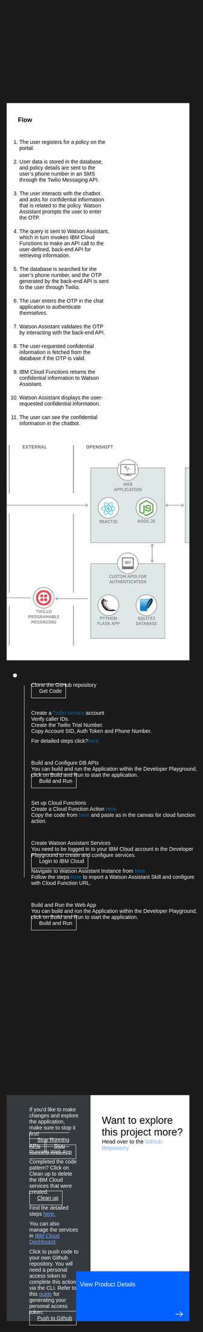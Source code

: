 <html>
<head>
<meta name="viewport" content="width=device-width, initial-scale=1">
<style>
  html,
  div,
  body {
    background-color: #1a1a1a;
    font-family: 'IBM Plex Sans', sans-serif;
    font-size: 14px;
    outline: none;
  }
  body {
    font-family: Helvetica, sans-serif;
  }
  a{
    color:#78A9FF;
  }
  a:visited{
    color: #8C43FC;
  }
  /* The actual timeline (the vertical ruler) */
  .timeline {
    position: absolute;
    max-width: 1200px;
    margin: 0 auto;
    margin-left: 50px;
  }
  .content p {
    margin: 0px;
  }
  .content .afterbutton
  {
    padding-top: 16px;
  }
  /* The actual timeline (the vertical ruler) */
  .timeline::after {
    content: '';
    position: absolute;
    width: 1px;
    background-color: white;
    top: 47px;
    bottom: 134px;
    left: 18px;
    margin-left: -2px;
  }
  /* Container around content */
  .container {
    padding: 0px 0px;
    width: 70%;
    align-content: left;
    margin: 0px 0px 0px 0px;
    margin-left: 25px;
    margin-top: 32px;
  }
  /* The circles on the timeline */
  .container::after {
    content: '';
    position: absolute;
    width: 10px;
    height: 10px;
    right: -6px;
    background-color: white;
    border: 0px solid #FF9F55;
    top: 15px;
    border-radius: 50%;
    z-index: 1;
    margin: 0px 0px 0px 0px;
  }
  /* Place the container to the left */
  .left {
    left: 0px;
  }
  /* Place the container to the right */
  .right {
    left: 0px;
  }
  /* Add arrows to the left container (pointing right) */
  .left::before {
    content: " ";
    height: 0;
    top: 22px;
    width: 0;
    z-index: 1;
    right: 30px;
    border: medium solid white;
    border-width: 10px 0 10px 10px;
    border-color: transparent transparent transparent white;
  }
  /* Fix the circle for containers on the right side */
  .right::after {
    left: -13px;
  }
  /* The actual content */
  .content {
    padding: 5px 10px;
    color: white;
    background: transparent;
  }
  .button.is-dark.is-medium {
    font-family: 'IBM Plex Sans', sans-serif;
    background: transparent;
    border-color: white;
    color: #fff;
    border: 1px solid white;
    padding: 10px;
    padding-left: 20px;
    margin-bottom: 13px;
    border-radius: 0px;
    min-width: 180px;
    font-size: 14px;
    text-align: left;
    min-height: 48px;
    margin: 0px;
    justify-content:left;
  }
  .button.is-dark.is-medium:hover {
    font-family: 'IBM Plex Sans', sans-serif;
    background-color: #2a67f5;
    border-color: white;
    color: #fff;
  }
  .footer {
    display: flex;
    background-color: #343A3E;
    margin: 1150px 0px 0px 20px;
    padding: 0px;
    max-width: 1200px;
  }
  .image-content {
    padding: 5px 10px;
    background: transparent;
    color: black;
    position: absolute;
    font-size: 27px;
  }
  .image-div {
    position: relative;
    background-color: white;
    min-width: 50%;
    background-image: linear-gradient(rgba(255,255,255,0.9), rgba(255,255,255,0.9)), url("https://github.com/bodarajeshkumar/Developer-Playground/blob/master/didact/images/git.svg?raw=true");
    background-position: -30% 50px;
    background-repeat: no-repeat;
    padding-top: 20px;
    padding-left: 20px;
  }
  .image-btn {
    position: absolute;
    right: 0;
    bottom: 0%;
    background-color: #0062FF;
    width: 300px;
    padding: 0px;
    padding-bottom: 20px;
  }
  .image-link span 
  {
    float: right;
    font-size: 32px;
    margin-right:5px;
    margin-bottom:10px;
  }
  .image-btn .image-link:hover
  {   
    text-decoration: none;
    color: white;
  }
  .image-btn  a:hover
  {
    text-decoration: none;
    color: white;
  }
  .image-link {
    color: white;
    display: block;
    padding: 5px 10px 5px 10px;
    line-height: 28px;
    font-size: 16px;
    margin-bottom: 6px;
  }
  .flow{
    background-color: white;
    display: flex;
    flex-direction: column;
    max-width: 1200px;
    margin-top: 20px;
    margin-bottom: 20px;
    margin-left: 20px;
  }
  .flow .content ol{
    justify-content: space-between;
    align-items: center;
    min-width: 40%;
    margin-top:90px;
  }
  .flow .content li{ 
    background-color: white;
    flex-direction:column;
    float: left;
    color: black;
    font-size: 14px;
    margin: 10px 200px 10px 0;
  }
  .flow .content h3{
    background-color: white;
    float: left;
    color: black;
    margin: 30px 0 20px 20px;
  }
  .flow-image-div{
    background-color: white;
    display:flex;
    justify-content: center;
    align-items: center;
  }
  .flow-image{
    background-color: transparent;
    height: auto;
    width: auto;
    max-width: 900px;
    margin-top: 30px;
    margin-bottom:30px;
    margin-left: -10px;
    margin-right: -10px;
  }
  .container a
  {
    color: #0072C3;
    background-color: transparent;
    text-decoration: none;
  }
  .container a:visited
  {
    color: #8C43FC;
    background-color: transparent;
    text-decoration: none;
  }
  @media screen and (max-width: 1200px) {
    .footer {
      margin: 1150px 0px 0px 20px;
    }
    .flow{
      flex-direction:column;
    }
    .flow .content ol{
        align-items: left;
        margin-top:80px;
    }
    .flow .content li{ 
        margin-right:200px
    }
    .flow-image-div{
      overflow:auto;
    }
  }
  @media screen and (max-width: 1000px) {
    .flow{
      flex-direction:column;
    }
    .flow .content ol{
    justify-content: space-between;
    align-items: center;
    margin-top:80px;
    }
    .flow-image-div{
      overflow:auto;
    }
  }
  @media screen and (max-width: 900px) {
    .flow{
      flex-direction:column;
    }
    .flow .content ol{
    justify-content: space-between;
    align-items: center;
    min-width: 40%;
    margin-top:80px;
    }
    .flow .content li{ 
        margin-right:50px
    }
    .flow-image-div{
      overflow:auto;
    }
    .flow-image{
      margin-left:130px;
    }
  }
  @media screen and (max-width: 700px) {
    .flow{
      flex-direction:column;
    }
    .flow-image-div{
      overflow:auto;
    }
    .flow .content li{ 
        margin-right:50px
    }
    .flow-image{
      margin-left:250px;
    }
  }
  @media screen and (max-width: 650px) {
    .footer {
      margin: 1230px 0px 0px 20px;
    }
    .flow{
      flex-direction:column;
    }
    .flow-image-div{
      overflow:auto;
    }
    .flow .content li{ 
        margin-right:50px
    }
    .flow-image{
      margin-left:350px;
    }
  }
  @media screen and (max-width: 550px) {
    .footer {
      margin: 1350px 0px 0px 20px;
    }
    .flow{
        flex-direction:column;
    }
    .flow-image-div{
      overflow:auto;
    }
    .flow .content li{ 
        margin-right:50px
    }
    .flow-image{
      margin-left:450px;
    }
  }
  @media screen and (max-width: 400px) {
    .footer {
      margin: 1450px 0px 0px 20px;
    }
    .flow{
        flex-direction:column;
    }
    .flow-image-div{
      overflow:auto;
    }
    .flow .content li{ 
        margin-right:50px
    }
    .flow-image{
      margin-left:500px;
    }
  }
}
</style>
</head>
<body>
   <div style="margin-top:20px;margin-left: 40px;margin-bottom:40px;">
      <h2>Code Pattern: Authenticate users on your chatbot with SMS one time passcode</h2>
      <div style="margin-left:5px;font-size:14px;">
         <div>
            In this code pattern, learn how to authenticate users on your chatbot with an SMS one-time passcode (OTP).
         </div>
         </br>
         <div>
            After you have completed this code pattern, you understand how to:
         </div>
         <ul style="margin-left:-2px;">
            <li>Build conversational interfaces into any application, device, or channel.</li>
            <li>Run your application code without servers.</li>
            <li>Build APIs to authenticate users on your chatbot.</li>
            <li>Make external API calls through Watson Assistant.</li>
         </ul>
      </div>
   </div>
   <div class="flow">
      <div class="content">
         <h3>Flow</h3>
         <ol>
            <li> The user registers for a policy on the portal.</li>
            <li>User data is stored in the database, and policy details are sent to the user’s phone number in an SMS through the Twilio Messaging API.</li>
            <li>The user interacts with the chatbot and asks for confidential information that is related to the policy. Watson Assistant prompts the user to enter the OTP.</li>
            <li>The query is sent to Watson Assistant, which in turn invokes IBM Cloud Functions to make an API call to the user-defined, back-end API for retrieving information.</li>
            <li>The database is searched for the user’s phone number, and the OTP generated by the back-end API is sent to the user through Twilio.</li>
            <li>The user enters the OTP in the chat application to authenticate themselves.</li>
            <li>Watson Assistant validates the OTP by interacting with the back-end API.</li>
            <li>The user-requested confidential information is fetched from the database if the OTP is valid.</li>
            <li>IBM Cloud Functions returns the confidential information to Watson Assistant.</li>
            <li>Watson Assistant displays the user-requested confidential information.</li>
            <li>The user can see the confidential information in the chatbot.</li>
         </ol>
      </div>
      <div class="flow-image-div">
         <img class="flow-image" src="https://raw.githubusercontent.com/IBM/authenticate-users-on-your-chatbot-with-sms-otp/master/doc/source/images/architecture.png">
      </div>
   </div>
   <div class="timeline">
      <div class="container right">
         <div class="content">
            <p>Clone the GitHub repository</p>
            <a class="button is-dark is-medium" title="Clone the Repo" href="didact://?commandId=vscode.didact.sendNamedTerminalAString&text=nodejs%20terminal%202$$git%20clone%20https%3A%2F%2Fgithub.com%2FIBM%2Fauthenticate-users-on-your-chatbot-with-sms-otp.git%20%26%26%20cd%20authenticate-users-on-your-chatbot-with-sms-otp%2F%20%26%26%20cd%20custom-apis-for-authentication%20%26%26%20pip3%20install%20-r%20requirements.txt%20%26%26%20cd%20..%20%26%26%20cd%20node-web-application%20%20%26%26%20npm%20install%20%26%26%20cd%20..">Get Code</a>
         </div>
      </div>
      <div class="container right">
         <div class="content">
            <p>Create a <a href="https://www.twilio.com/try-twilio">Twilio service</a> account</p>
            <p>Verify caller IDs.</p>
            <p>Create the Twilio Trial Number.</p>
            <p>Copy Account SID, Auth Token and Phone Number.</p>
            <p style="margin-top:10px;">For detailed steps click?<a href="https://github.com/IBM/authenticate-users-on-your-chatbot-with-sms-otp#2-setup-twilio-messaging-service">here.</a></p>
         </div>
      </div>
      <div class="container right">
         <div class="content">
            <p>Build and Configure DB APIs</p>
            <p>
               You can build and run the Application within the Developer Playground, click on 
               <bold>Build and Run</bold>
               to start the application.
            </p>
            <a class="button is-dark is-medium" title="Build and Run" href="didact://?commandId=vscode.didact.sendNamedTerminalAString&text=nodejs%20terminal%202$$cd%20custom-apis-for-authentication%20%26%26%20python3%20app.py">Build and Run</a>
         </div>
      </div>
      <div class="container right">
         <div class="content">
            <p>Set up Cloud Functions</p>
            <p>Create a Cloud Function Action <a href="https://cloud.ibm.com/login?redirect=%2Ffunctions%2Fcreate%2Faction">here.</a></p>
            <p>Copy the code from <a href="https://github.com/IBM/authenticate-users-on-your-chatbot-with-sms-otp/blob/master/cloud-function-action/otp-auth.py">here </a>and paste as in the canvas for cloud function action.</p>
         </div>
      </div>
      <div class="container right">
         <div class="content">
            <p>Create Watson Assistant Services</p>
            <p>You need to be logged in to your IBM Cloud account in the Developer Playground to create and configure services.</p>
            <a class="button is-dark is-medium" title="Login to IBM Cloud" href="didact://?commandId=vscode.didact.sendNamedTerminalAString&text=nodejs%20terminal%203$$ibmcloud%20login%20--sso%20%26%26%20ibmcloud%20target%20--cf%20%26%26%20ibmcloud%20target%20-g%20Default">Login to IBM Cloud</a>
            <p style="margin-top:10px;">Navigate to Watson Assistant Instance from<a href="https://eu-gb.assistant.watson.cloud.ibm.com/instances"> here.</a></p>
            <p>Follow the steps <a href="https://github.com/IBM/authenticate-users-on-your-chatbot-with-sms-otp#6-import-watson-assistant-workspace">here </a>to import a Watson Assistant Skill and configure with Cloud Function URL.</p>
         </div>
      </div>
      <div class="container right">
         <div class="content">
            <p>Build and Run the Web App</p>
            <p>
               You can build and run the Application within the Developer Playground, click on 
               <bold>Build and Run</bold>
               to start the application.
            </p>
            <a class="button is-dark is-medium" title="Build and Run" href="didact://?commandId=vscode.didact.sendNamedTerminalAString&text=nodejs%20terminal%203$$cd%20authenticate-users-on-your-chatbot-with-sms-otp%2Fnode-web-application%20%26%26%20node%20server.js">Build and Run</a>
         </div>
      </div>
   </div>
   <div class="footer">
      <div class="content" style="padding:30px;padding-left:60px;padding-bottom: 0px;">
         <p>If you'd like to make changes and explore the application, make sure to stop it first!</p>
         <a class="button is-dark is-medium" href="didact://?commandId=vscode.didact.sendNamedTerminalCtrlC&text=nodejs%20terminal%202">Stop Running APIs</a>
         <a class="button is-dark is-medium" href="didact://?commandId=vscode.didact.sendNamedTerminalCtrlC&text=nodejs%20terminal%203">Stop Running Web App</a>
         <p style="margin-top:10px;">
            Completed the code pattern? Click on 
            <bold>Clean up</bold>
            to delete the IBM Cloud services that were created.
         </p>
         <a class="button is-dark is-medium" title="Delete services from IBM Cloud" href="didact://?commandId=vscode.didact.sendNamedTerminalAString&text=nodejs%20terminal%203$$servicename%3D%22cp-wa%22%20%26%26%20ibmcloud%20resource%20service-key-delete%20%22%24servicename-creds%22%20-f%20%26%26%20ibmcloud%20resource%20service-instance-delete%20%24servicename%20-f">Clean up</a>
         <p style="margin-top:10px;">Find the detailed steps <a href="https://github.com/IBM/authenticate-users-on-your-chatbot-with-sms-otp#4-create-a-cloud-function-action">here.</a></p>
         <p style="margin-top:10px;">You can also manage the services in <a href="https://cloud.ibm.com/resources">IBM Cloud Dashboard</a>.</p>
            <p style="margin-top:10px;">Click to push code to your own Github repository. You will need a personal access token to complete this action via the CLI. Refer to this <a href="https://docs.github.com/en/authentication/keeping-your-account-and-data-secure/creating-a-personal-access-token">guide</a> for generating your personal access token.</p>
            <a class="button is-dark is-medium" title="Delete services from IBM Cloud" href="didact://?commandId=vscode.didact.sendNamedTerminalAString&text=sandbox%20terminal$$sh%20/github.sh ">Push to Github</a>
      </div>
      <div class="image-div">
         <p class="image-content">Want to explore this project more?
            <span style="font-size:15px;margin-top:0px;display:block;">Head over to the <a>Github Repository</a></span>
         </p>
         <a class="image-link" href="https://developer.ibm.com/patterns/authenticate-users-on-your-chatbot-with-sms-one-time-passcode-otp/" target="_blank">
         <div class="image-btn">
               <p class="image-link">View Product Details</p>
               <p class="image-link">   </p>
               <p class="image-link">
               <span>
                  <svg style="position: absolute; right: 1rem;" fill="#ffffff" focusable="false" preserveAspectRatio="xMidYMid meet" xmlns="http://www.w3.org/2000/  svg" width="25" height="25" viewBox="0 0 32 32" aria-hidden="true">
                     <path d="M18 6L16.6 7.4 24.1 15 3 15 3 17 24.1 17 16.6 24.6 18 26 28 16z"></path>
                     <title>Arrow right</title>
                  </svg>
               </span>
               </p>
         </div>
         </a>
      </div>
   </div>
   <br><br>
</body>
</html>
